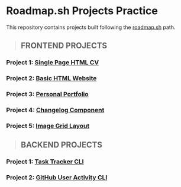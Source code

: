 # Roadmap.sh Projects Practice

This repository contains projects built following the [roadmap.sh](https://roadmap.sh/projects/) path.

> ## **FRONTEND PROJECTS**

### Project 1: [Single Page HTML CV](https://roadmap.sh/projects/single-page-cv)

### Project 2: [Basic HTML Website](https://roadmap.sh/projects/basic-html-website)

### Project 3: [Personal Portfolio](https://roadmap.sh/projects/portfolio-website)

### Project 4: [Changelog Component](https://roadmap.sh/projects/changelog-component)

### Project 5: [Image Grid Layout](https://roadmap.sh/projects/image-grid)

> ## **BACKEND PROJECTS**

### Project 1: [Task Tracker CLI](https://roadmap.sh/projects/task-tracker)

### Project 2: [GitHub User Activity CLI](https://roadmap.sh/projects/github-user-activity)
